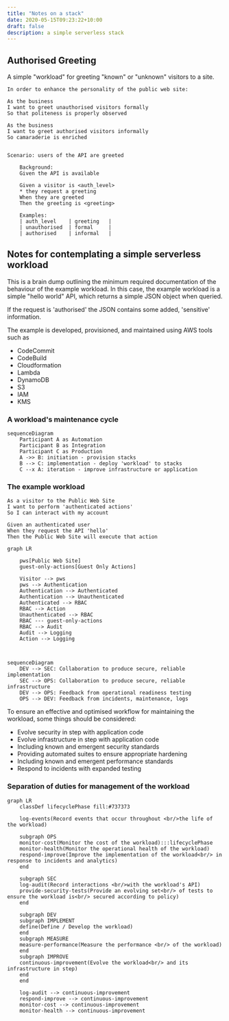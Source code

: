 ```yaml
---
title: "Notes on a stack"
date: 2020-05-15T09:23:22+10:00
draft: false
description: a simple serverless stack
---
```


## Authorised Greeting

A simple "workload" for greeting "known" or "unknown" visitors to a site.

```plaintext
In order to enhance the personality of the public web site:

As the business
I want to greet unauthorised visitors formally
So that politeness is properly observed

As the business
I want to greet authorised visitors informally
So camaraderie is enriched
```

```gherkin

Scenario: users of the API are greeted

    Background:
    Given the API is available

    Given a visitor is <auth_level>
    * they request a greeting
    When they are greeted
    Then the greeting is <greeting>

    Examples:
    | auth_level    | greeting   |
    | unauthorised  | formal     |
    | authorised    | informal   |

```

## Notes for contemplating a simple serverless workload

This is a brain dump outlining the minimum required documentation of the
behaviour of the example workload. In this case, the example workload is a
simple "hello world" API, which returns a simple JSON object when queried.

If the request is 'authorised' the JSON contains some added, 'sensitive' information.

The example is developed, provisioned, and maintained using AWS tools such as

-   CodeCommit
-   CodeBuild
-   Cloudformation
-   Lambda
-   DynamoDB
-   S3
-   IAM
-   KMS

### A workload's maintenance cycle

```mermaid
sequenceDiagram
    Participant A as Automation
    Participant B as Integration
    Participant C as Production
    A ->> B: initiation - provision stacks
    B --> C: implementation - deploy 'workload' to stacks
    C --x A: iteration - improve infrastructure or application

```

### The example workload

```gherkin
As a visitor to the Public Web Site
I want to perform 'authenticated actions'
So I can interact with my account

Given an authenticated user
When they request the API 'hello'
Then the Public Web Site will execute that action
```

```mermaid
graph LR

    pws[Public Web Site]
    guest-only-actions[Guest Only Actions]

    Visitor --> pws
    pws --> Authentication
    Authentication --> Authenticated
    Authentication --> Unauthenticated
    Authenticated --> RBAC
    RBAC --> Action
    Unauthenticated --> RBAC
    RBAC --- guest-only-actions
    RBAC --> Audit
    Audit --> Logging
    Action --> Logging


```

```mermaid

sequenceDiagram
    DEV --> SEC: Collaboration to produce secure, reliable implementation
    SEC --> OPS: Collaboration to produce secure, reliable infrastructure
    DEV --> OPS: Feedback from operational readiness testing
    OPS --> DEV: Feedback from incidents, maintenance, logs

```

To ensure an effective and optimised workflow for maintaining the workload,
some things should be considered:

-   Evolve security in step with application code
-   Evolve infrastructure in step with application code
-   Including known and emergent security standards
-   Providing automated suites to ensure appropriate hardening
-   Including known and emergent performance standards
-   Respond to incidents with expanded testing

### Separation of duties for management of the workload

```mermaid
graph LR
    classDef lifecyclePhase fill:#737373

    log-events(Record events that occur throughout <br/>the life of the workload)

    subgraph OPS
    monitor-cost(Monitor the cost of the workload):::lifecyclePhase
    monitor-health(Monitor the operational health of the workload)
    respond-improve(Improve the implementation of the workload<br/> in response to incidents and analytics)
    end

    subgraph SEC
    log-audit(Record interactions <br/>with the workload's API)
    provide-security-tests(Provide an evolving set<br/> of tests to ensure the workload is<br/> secured according to policy)
    end

    subgraph DEV
    subgraph IMPLEMENT
    define(Define / Develop the workload)
    end
    subgraph MEASURE
    measure-performance(Measure the performance <br/> of the workload)
    end
    subgraph IMPROVE
    continuous-improvement(Evolve the workload<br/> and its infrastructure in step)
    end
    end

    log-audit --> continuous-improvement
    respond-improve --> continuous-improvement
    monitor-cost --> continuous-improvement
    monitor-health --> continuous-improvement


```
